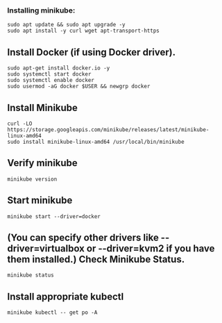 ### Installing minikube:

    sudo apt update && sudo apt upgrade -y
    sudo apt install -y curl wget apt-transport-https

## Install Docker  (if using Docker driver).

    sudo apt-get install docker.io -y
    sudo systemctl start docker
    sudo systemctl enable docker
    sudo usermod -aG docker $USER && newgrp docker

## Install Minikube

    curl -LO https://storage.googleapis.com/minikube/releases/latest/minikube-linux-amd64
    sudo install minikube-linux-amd64 /usr/local/bin/minikube

## Verify minikube

    minikube version

## Start minikube

    minikube start --driver=docker

## (You can specify other drivers like --driver=virtualbox or --driver=kvm2 if you have them installed.) Check Minikube Status.

    minikube status

## Install appropriate kubectl

    minikube kubectl -- get po -A
